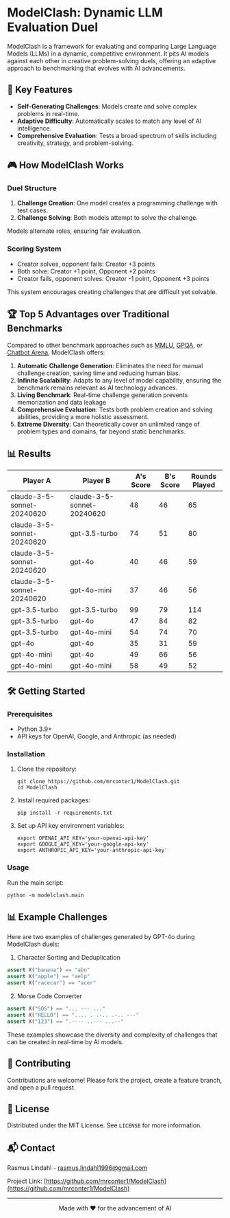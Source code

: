 # ModelClash: Dynamic LLM Evaluation Duel

ModelClash is a framework for evaluating and comparing Large Language Models (LLMs) in a dynamic, competitive environment. It pits AI models against each other in creative problem-solving duels, offering an adaptive approach to benchmarking that evolves with AI advancements.

## 🚀 Key Features

- **Self-Generating Challenges**: Models create and solve complex problems in real-time.
- **Adaptive Difficulty**: Automatically scales to match any level of AI intelligence.
- **Comprehensive Evaluation**: Tests a broad spectrum of skills including creativity, strategy, and problem-solving.

## 🎮 How ModelClash Works

### Duel Structure

1. **Challenge Creation**: One model creates a programming challenge with test cases.
2. **Challenge Solving**: Both models attempt to solve the challenge.

Models alternate roles, ensuring fair evaluation.

### Scoring System

- Creator solves, opponent fails: Creator +3 points
- Both solve: Creator +1 point, Opponent +2 points
- Creator fails, opponent solves: Creator -1 point, Opponent +3 points

This system encourages creating challenges that are difficult yet solvable.

## 🏆 Top 5 Advantages over Traditional Benchmarks

Compared to other benchmark approaches such as [MMLU](https://github.com/hendrycks/test), [GPQA](https://github.com/idavidrein/gpqa), or [Chatbot Arena](https://chat.lmsys.org/), ModelClash offers:

1. **Automatic Challenge Generation**: Eliminates the need for manual challenge creation, saving time and reducing human bias.
2. **Infinite Scalability**: Adapts to any level of model capability, ensuring the benchmark remains relevant as AI technology advances.
3. **Living Benchmark**: Real-time challenge generation prevents memorization and data leakage
4. **Comprehensive Evaluation**: Tests both problem creation and solving abilities, providing a more holistic assessment.
5. **Extreme Diversity**: Can theoretically cover an unlimited range of problem types and domains, far beyond static benchmarks.

## 📊 Results

| Player A                   | Player B                   | A's Score | B's Score | Rounds Played |
|----------------------------|----------------------------|-----------|-----------|---------------|
| claude-3-5-sonnet-20240620 | claude-3-5-sonnet-20240620 | 48        | 46        | 65            |
| claude-3-5-sonnet-20240620 | gpt-3.5-turbo              | 74        | 51        | 80            |
| claude-3-5-sonnet-20240620 | gpt-4o                     | 40        | 46        | 59            |
| claude-3-5-sonnet-20240620 | gpt-4o-mini                | 37        | 46        | 56            |
| gpt-3.5-turbo              | gpt-3.5-turbo              | 99        | 79        | 114           |
| gpt-3.5-turbo              | gpt-4o                     | 47        | 84        | 82            |
| gpt-3.5-turbo              | gpt-4o-mini                | 54        | 74        | 70            |
| gpt-4o                     | gpt-4o                     | 35        | 31        | 59            |
| gpt-4o-mini                | gpt-4o                     | 49        | 66        | 56            |
| gpt-4o-mini                | gpt-4o-mini                | 58        | 49        | 52            |

## 🛠 Getting Started

### Prerequisites

- Python 3.9+
- API keys for OpenAI, Google, and Anthropic (as needed)

### Installation

1. Clone the repository:
   ```
   git clone https://github.com/mrconter1/ModelClash.git
   cd ModelClash
   ```

2. Install required packages:
   ```
   pip install -r requirements.txt
   ```

3. Set up API key environment variables:
   ```
   export OPENAI_API_KEY='your-openai-api-key'
   export GOOGLE_API_KEY='your-google-api-key'
   export ANTHROPIC_API_KEY='your-anthropic-api-key'
   ```

### Usage

Run the main script:

```
python -m modelclash.main
```

## 📊 Example Challenges

Here are two examples of challenges generated by GPT-4o during ModelClash duels:

1. Character Sorting and Deduplication
```python
assert X("banana") == "abn"
assert X("apple") == "aelp"
assert X("racecar") == "acer"
```

2. Morse Code Converter
```python
assert X("SOS") == "... --- ..."
assert X("HELLO") == ".... . .-.. .-.. ---"
assert X("123") == ".---- ..--- ...--"
```

These examples showcase the diversity and complexity of challenges that can be created in real-time by AI models.

## 🤝 Contributing

Contributions are welcome! Please fork the project, create a feature branch, and open a pull request.

## 📜 License

Distributed under the MIT License. See `LICENSE` for more information.

## 📬 Contact

Rasmus Lindahl - rasmus.lindahl1996@gmail.com

Project Link: [https://github.com/mrconter1/ModelClash](https://github.com/mrconter1/ModelClash)

---

<p align="center">Made with ❤️ for the advancement of AI</p>